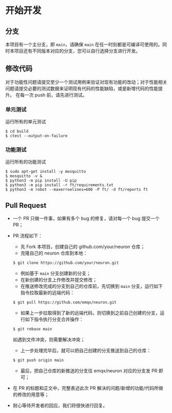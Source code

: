 # 开始开发

## 分支

本项目有一个主分支，即 ```main```，请确保 ```main``` 在任一时刻都是可编译可使用的。同时本项目还有不同版本对应的分支，您可以自行选择分支进行开发。

## 修改代码

对于功能性问题请提交至少一个测试用例来验证对现有功能的改动；对于性能相关问题请提交必要的测试数据来证明现有代码的性能缺陷，或是新增代码的性能提升。
在每一次 push 前，请先进行测试。

### 单元测试

运行所有的单元测试

```shell
$ cd build
$ ctest --output-on-failure
```

### 功能测试

运行所有的功能测试

```shell
$ sudo apt-get install -y mosquitto
$ mosquitto -v &
$ python3 -m pip install -U pip
$ python3 -m pip install -r ft/requirements.txt
$ python3 -m robot --maxerroelines=600 -P ft/ -d ft/reports ft
```

## Pull Request

* 一个 PR 只做一件事，如果有多个 bug 的修复，请对每一个 bug 提交一个 PR；
* PR 流程如下：

    * 先 Fork 本项目，创建自己的 github.com/your/neuron 仓库；<br />
    * 克隆自己的 neuron 仓库到本地：
    ```bash
    $ git clone https://github.com/your/neuron.git
    ```
    * 例如基于 ```main``` 分支创建新的分支；<br />
    * 在新创建的分支上作修改并提交修改；<br />
    * 在推送修改完成的分支到自己的仓库前，先切换到 ```main``` 分支，运行如下指令拉取最新的远端代码：
    ```bash
    $ git pull https://github.com/emqx/neuron.git
    ```
    * 如果上一步拉取得到了新的远端代码，则切换到之前自己创建的分支，运行如下指令执行分支合并操作：
    ```bash
    $ git rebase main
    ```
    如遇到文件冲突，则需要解决冲突；<br />
    * 上一步处理完毕后，就可以把自己创建的分支推送到自己的仓库：
    ```bash
    $ git push origin main
    ```
    * 最后，把自己仓库的新推送的分支往 emqx/neuron 对应的分支发 PR 即可；

* 在 PR 的标题和正文中，完整表述此次 PR 解决的问题/新增的功能/代码所做的修改的用意等；
* 耐心等待开发者的回应，我们将很快进行回复。